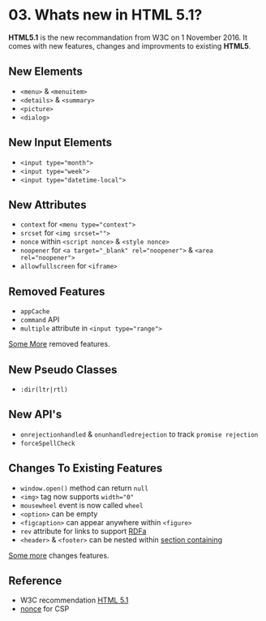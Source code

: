 # 03. Whats new in HTML 5.1?

**HTML5.1** is the new recommandation from W3C on 1 November 2016. It comes with new features, changes and improvments to existing **HTML5**.

## New Elements

- `<menu>` & `<menuitem>`
- `<details>` & `<summary>`
- `<picture>`
- `<dialog>`

## New Input Elements

- `<input type="month">`
- `<input type="week">` 
- `<input type="datetime-local">`

## New Attributes

- `context` for `<menu type="context">`
- `srcset` for `<img srcset="">`
- `nonce` within `<script nonce>` & `<style nonce>`
- `noopener` for `<a target="_blank" rel="noopener">` & `<area rel="noopener">`
- `allowfullscreen` for `<iframe>`

## Removed Features

- `appCache`
- `command` API
- `multiple` attribute in `<input type="range">`

[Some More](https://www.w3.org/TR/html51/changes.html#features-removed) removed features.

## New Pseudo Classes

- `:dir(ltr|rtl)`

## New API's

- `onrejectionhandled` & `onunhandledrejection` to track `promise rejection`
- `forceSpellCheck`

## Changes To Existing Features

- `window.open()` method can return `null`
- `<img>` tag now supports `width="0"`
- `mousewheel` event is now called `wheel`
- `<option>` can be empty
- `<figcaption>` can appear anywhere within `<figure>`
- `rev` attribute for links to support [RDFa](https://rdfa.info/)
- `<header>` & `<footer>` can be nested within [section containing](https://www.w3.org/TR/html/dom.html#sectioning-content)

[Some more](https://www.w3.org/TR/html51/changes.html#changes-to-existing-features) changes features.

## Reference

- W3C recommendation [HTML 5.1](https://www.w3.org/TR/html51/changes.html)
- [nonce](https://developers.google.com/web/fundamentals/security/csp/) for CSP
